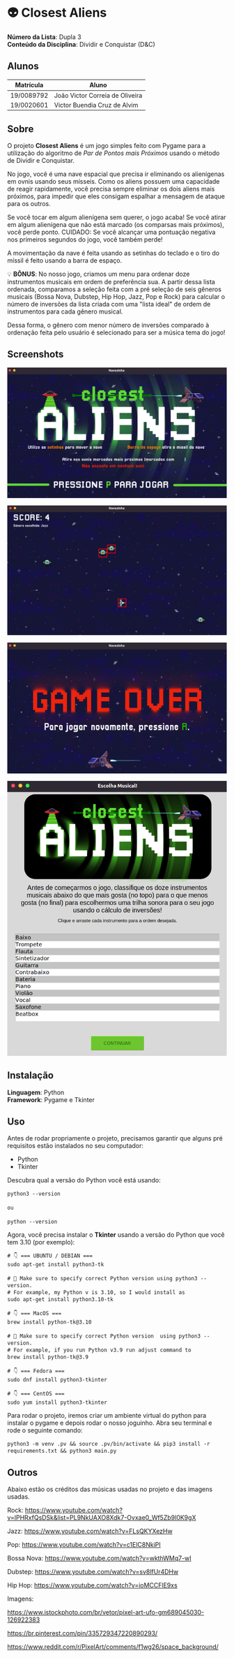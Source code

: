 # :alien: Closest Aliens

**Número da Lista**: Dupla 3<br>
**Conteúdo da Disciplina**: Dividir e Conquistar (D&C)<br>

## Alunos 
|Matrícula | Aluno |
| -- | -- |
| 19/0089792  |  João Victor Correia de Oliveira |
| 19/0020601  |  Victor Buendia Cruz de Alvim |

## Sobre 
O projeto **Closest Aliens** é um jogo simples feito com Pygame para a utilização do algoritmo de *Par de Pontos mais Próximos* usando o método de Dividir e Conquistar.

No jogo, você é uma nave espacial que precisa ir eliminando os alienígenas em ovnis usando seus mísseis. Como os aliens possuem uma capacidade de reagir rapidamente, você precisa sempre eliminar os dois aliens mais próximos, para impedir que eles consigam espalhar a mensagem de ataque para os outros.

Se você tocar em algum alienígena sem querer, o jogo acaba! Se você atirar em algum alienígena que não está marcado (os comparsas mais próximos), você perde ponto. CUIDADO: Se você alcançar uma pontuação negativa nos primeiros segundos do jogo, você também perde!

A movimentação da nave é feita usando as setinhas do teclado e o tiro do míssil é feito usando a barra de espaço.

:bulb: **BÔNUS**: No nosso jogo, criamos um menu para ordenar doze instrumentos musicais em ordem de preferência sua. A partir dessa lista ordenada, comparamos a seleção feita com a pré seleção de seis gêneros musicais (Bossa Nova, Dubstep, Hip Hop, Jazz, Pop e Rock) para calcular o número de inversões da lista criada com uma "lista ideal" de ordem de instrumentos para cada gênero musical.

Dessa forma, o gênero com menor número de inversões comparado à ordenação feita pelo usuário é selecionado para ser a música tema do jogo!

## Screenshots
![Tela Inicial](/images/homescreen.png)

![Jogo](/images/jogo.png)

![Tela Game Over](/images/gameoverscreen.png)

![Escolha da Música](/images/musica.png)

## Instalação 
**Linguagem**: Python<br>
**Framework**: Pygame e Tkinter<br>

## Uso 
Antes de rodar propriamente o projeto, precisamos garantir que alguns pré requisitos estão instalados no seu computador:

- Python
- Tkinter

Descubra qual a versão do Python você está usando:

```
python3 --version

ou

python --version
```

Agora, você precisa instalar o **Tkinter** usando a versão do Python que você tem 3.10 (por exemplo):

```
# 👇️ === UBUNTU / DEBIAN ===
sudo apt-get install python3-tk

# 🚨 Make sure to specify correct Python version using python3 --version.
# For example, my Python v is 3.10, so I would install as
sudo apt-get install python3.10-tk

# 👇️ === MacOS ===
brew install python-tk@3.10

# 🚨 Make sure to specify correct Python version  using python3 --version.
# For example, if you run Python v3.9 run adjust command to
brew install python-tk@3.9

# 👇️ === Fedora ===
sudo dnf install python3-tkinter

# 👇️ === CentOS ===
sudo yum install python3-tkinter
```

Para rodar o projeto, iremos criar um ambiente virtual do python para instalar o pygame e depois rodar o nosso joguinho. Abra seu terminal e rode o seguinte comando:

```
python3 -m venv .pv && source .pv/bin/activate && pip3 install -r requirements.txt && python3 main.py
```

## Outros 
Abaixo estão os créditos das músicas usadas no projeto e das imagens usadas.

Rock:
https://www.youtube.com/watch?v=lPHRxfQsDSk&list=PL9NkUAXO8Xdk7-Ovxae0_Wf5Zb9l0K9gX

Jazz:
https://www.youtube.com/watch?v=FLsQKYXezHw

Pop:
https://www.youtube.com/watch?v=c1ElC8NkiPI

Bossa Nova:
https://www.youtube.com/watch?v=wkthWMq7-wI

Dubstep:
https://www.youtube.com/watch?v=sv8lfUr4DHw

Hip Hop:
https://www.youtube.com/watch?v=ioMCCFlE9xs

Imagens:

https://www.istockphoto.com/br/vetor/pixel-art-ufo-gm689045030-126922383

https://br.pinterest.com/pin/335729347220890293/

https://www.reddit.com/r/PixelArt/comments/f1wg26/space_background/
